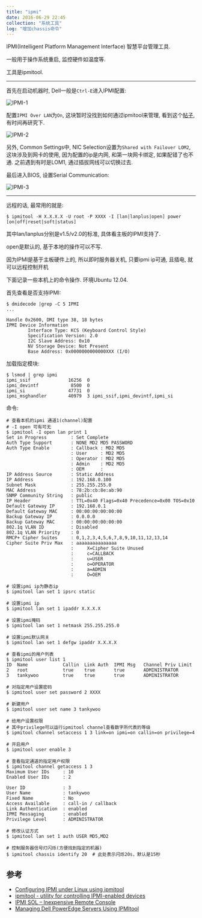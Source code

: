 ```yaml
---
title: "ipmi"
date: 2016-06-29 22:45
collection: "系统工具"
log: "增加chassis命令"
---
```


IPMI(Intelligent Platform Management Interface) 智慧平台管理工具.

一般用于操作系统重启, 监控硬件如温度等.

工具是ipmitool.

---

首先在启动机器时, Dell一般是`Ctrl-E`进入IPMI配置:

![IPMI-1](https://images.tankywoo.com/ipmi-1.png)

配置`IPMI Over LAN`为`On`, 这块暂时没找到如何通过ipmitool来管理, 看到这个[帖子](http://serverfault.com/questions/676145/how-to-disable-ipmi-over-lan-using-ipmitool), 有时间再研究下.

![IPMI-2](https://images.tankywoo.com/ipmi-2.png)

另外, Common Settings中, NIC Selection设置为`Shared with Failover LOM2`, 这块涉及到网卡的使用, 因为配置的ip是内网, 和第一块网卡绑定, 如果配错了也不通. 之前遇到有时是LOM1, 通过插拔网线可以切换过去.

最后进入BIOS, 设置Serial Communication:

![IPMI-3](https://images.tankywoo.com/ipmi-3.png)

---

远程的话, 最常用的就是:

	$ ipmitool -H X.X.X.X -U root -P XXXX -I [lan|lanplus|open] power [on|off|reset|soft|status]

其中lan/lanplus分别是v1.5/v2.0的标准, 具体看主板的IPMI支持了.

open是默认的, 基于本地的操作可以不写.

因为IPMI是基于主板硬件上的, 所以即时服务器关机, 只要ipmi ip可通, 且插电, 就可以远程控制开机

下面记录一些本机上的命令操作. 环境Ubuntu 12.04.

首先查看是否支持IPMI:

	$ dmidecode |grep -C 5 IPMI
	...

	Handle 0x2600, DMI type 38, 18 bytes
	IPMI Device Information
			Interface Type: KCS (Keyboard Control Style)
			Specification Version: 2.0
			I2C Slave Address: 0x10
			NV Storage Device: Not Present
			Base Address: 0x0000000000000XXX (I/O)

加载指定模块:

	$ lsmod | grep ipmi
	ipmi_ssif              16256  0
	ipmi_devintf            8500  0
	ipmi_si                47731  0
	ipmi_msghandler        40979  3 ipmi_ssif,ipmi_devintf,ipmi_si

命令:

	# 查看本机的ipmi 通道1(channel)配置
	# -I open 可有可无
	$ ipmitool -I open lan print 1
	Set in Progress         : Set Complete
	Auth Type Support       : NONE MD2 MD5 PASSWORD
	Auth Type Enable        : Callback : MD2 MD5
							: User     : MD2 MD5
							: Operator : MD2 MD5
							: Admin    : MD2 MD5
							: OEM      :
	IP Address Source       : Static Address
	IP Address              : 192.168.0.100
	Subnet Mask             : 255.255.255.0
	MAC Address             : 78:2b:cb:8e:ab:90
	SNMP Community String   : public
	IP Header               : TTL=0x40 Flags=0x40 Precedence=0x00 TOS=0x10
	Default Gateway IP      : 192.168.0.1
	Default Gateway MAC     : 00:00:00:00:00:00
	Backup Gateway IP       : 0.0.0.0
	Backup Gateway MAC      : 00:00:00:00:00:00
	802.1q VLAN ID          : Disabled
	802.1q VLAN Priority    : 0
	RMCP+ Cipher Suites     : 0,1,2,3,4,5,6,7,8,9,10,11,12,13,14
	Cipher Suite Priv Max   : aaaaaaaaaaaaaaa
							:     X=Cipher Suite Unused
							:     c=CALLBACK
							:     u=USER
							:     o=OPERATOR
							:     a=ADMIN
							:     O=OEM

	# 设置ipmi ip为静态ip
	$ ipmitool lan set 1 ipsrc static

	# 设置ipmi ip
	$ ipmitool lan set 1 ipaddr X.X.X.X

	# 设置ipmi掩码
	$ ipmitool lan set 1 netmask 255.255.255.0

	# 设置ipmi默认网关
	$ ipmitool lan set 1 defgw ipaddr X.X.X.X

	# 查看ipmi的用户列表
	$ ipmitool user list 1
	ID  Name             Callin  Link Auth  IPMI Msg   Channel Priv Limit
	2   root             true    true       true       ADMINISTRATOR
	3   tankywoo         true    true       true       ADMINISTRATOR

	# 对指定用户设置密码
	$ ipmitool user set password 2 XXXX

	# 新建用户
	$ ipmitool user set name 3 tankywoo

	# 给用户设置权限
	# 其中privilege可以运行ipmitool channel查看数字所代表的等级
	$ ipmitool channel setaccess 1 3 link=on ipmi=on callin=on privilege=4

	# 开启用户
	$ ipmitool user enable 3

	# 查看指定通道的指定用户权限
	$ ipmitool channel getaccess 1 3
	Maximum User IDs     : 10
	Enabled User IDs     : 2

	User ID              : 3
	User Name            : tankywoo
	Fixed Name           : No
	Access Available     : call-in / callback
	Link Authentication  : enabled
	IPMI Messaging       : enabled
	Privilege Level      : ADMINISTRATOR

	# 修改认证方式
	$ ipmitool lan set 1 auth USER MD5,MD2

	# 控制服务器信号灯闪烁(方便找到指定的机器)
	$ ipmitool chassis identify 20  # 此处表示闪烁20s，默认是15秒


## 参考 ##

* [Configuring IPMI under Linux using ipmitool](https://www.thomas-krenn.com/en/wiki/Configuring_IPMI_under_Linux_using_ipmitool)
* [ipmitool - utility for controlling IPMI-enabled devices](http://netkiller.github.io/monitoring/ipmitool.html)
* [IPMI SOL – Inexpensive Remote Console](http://www.alleft.com/sysadmin/ipmi-sol-inexpensive-remote-console/)
* [Managing Dell PowerEdge Servers Using IPMItool](http://www.dell.com/downloads/global/power/ps4q04-20040204-murphy.pdf)
